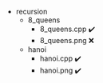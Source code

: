 - recursion
  - 8_queens
    - 8_queens.cpp ✔️
    - 8_queens.png ❌
  - hanoi
    - hanoi.cpp ✔️
    - hanoi.png ✔️
